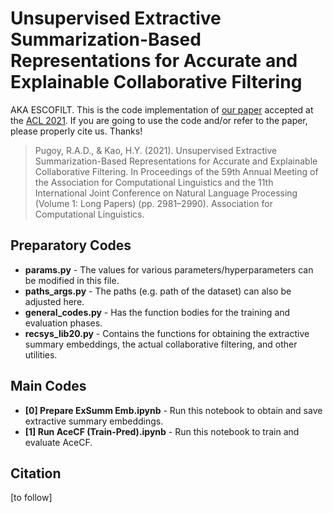 # Unsupervised Extractive Summarization-Based Representations for Accurate and Explainable Collaborative Filtering

AKA ESCOFILT. This is the code implementation of [our paper](https://aclanthology.org/2021.acl-long.232/) accepted at the [ACL 2021](https://2021.aclweb.org). If you are going to use the code and/or refer to the paper, please properly cite us. Thanks!

> Pugoy, R.A.D., & Kao, H.Y. (2021). Unsupervised Extractive Summarization-Based Representations for Accurate and Explainable Collaborative Filtering. In Proceedings of the 59th Annual Meeting of the Association for Computational Linguistics and the 11th International Joint Conference on Natural Language Processing (Volume 1: Long Papers) (pp. 2981–2990). Association for Computational Linguistics.


## Preparatory Codes

* **params.py** - The values for various parameters/hyperparameters can be modified in this file.
* **paths_args.py** - The paths (e.g. path of the dataset) can also be adjusted here.
* **general_codes.py** - Has the function bodies for the training and evaluation phases.
* **recsys_lib20.py** - Contains the functions for obtaining the extractive summary embeddings, the actual collaborative filtering, and other utilities.

## Main Codes

* **[0] Prepare ExSumm Emb.ipynb** - Run this notebook to obtain and save extractive summary embeddings.
* **[1] Run AceCF (Train-Pred).ipynb** - Run this notebook to train and evaluate AceCF.


## Citation
[to follow]
